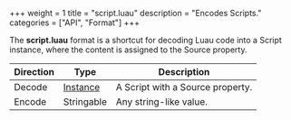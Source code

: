 +++
weight = 1
title = "script.luau"
description = "Encodes Scripts."
categories = ["API", "Format"]
+++

The **script.luau** format is a shortcut for decoding Luau code into a
Script instance, where the content is assigned to the Source property.

| Direction | Type | Description |
| --- | --- | --- |
| Decode | [Instance](/api/types/Instance) | A Script with a Source property. |
| Encode | Stringable | Any string-like value. |